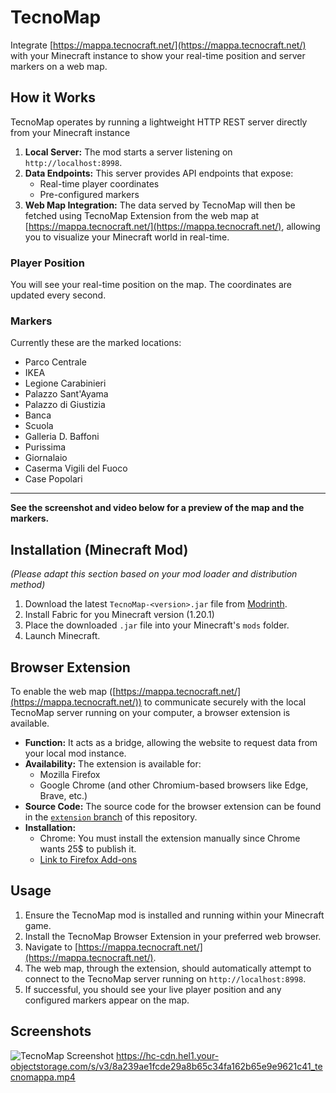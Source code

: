 # TecnoMap

Integrate [https://mappa.tecnocraft.net/](https://mappa.tecnocraft.net/) with your Minecraft instance to show your real-time position and server markers on a web map.

## How it Works

TecnoMap operates by running a lightweight HTTP REST server directly from your Minecraft instance

1.  **Local Server:** The mod starts a server listening on `http://localhost:8998`.
2.  **Data Endpoints:** This server provides API endpoints that expose:
    * Real-time player coordinates
    * Pre-configured markers
3.  **Web Map Integration:** The data served by TecnoMap will then be fetched using TecnoMap Extension from the web map at [https://mappa.tecnocraft.net/](https://mappa.tecnocraft.net/), allowing you to visualize your Minecraft world in real-time.

### Player Position
You will see your real-time position on the map. The coordinates are updated every second.

### Markers
Currently these are the marked locations:
- Parco Centrale
- IKEA
- Legione Carabinieri
- Palazzo Sant'Ayama
- Palazzo di Giustizia
- Banca
- Scuola
- Galleria D. Baffoni
- Purissima
- Giornalaio
- Caserma Vigili del Fuoco
- Case Popolari

****
**See the screenshot and video below for a preview of the map and the markers.**

## Installation (Minecraft Mod)

*(Please adapt this section based on your mod loader and distribution method)*

1.  Download the latest `TecnoMap-<version>.jar` file from [Modrinth](https://modrinth.com/mod/tecnomap).
2.  Install Fabric for you Minecraft version (1.20.1)
3.  Place the downloaded `.jar` file into your Minecraft's `mods` folder.
4.  Launch Minecraft.

## Browser Extension

To enable the web map ([https://mappa.tecnocraft.net/](https://mappa.tecnocraft.net/)) to communicate securely with the local TecnoMap server running on your computer, a browser extension is available.

* **Function:** It acts as a bridge, allowing the website to request data from your local mod instance.
* **Availability:** The extension is available for:
    * Mozilla Firefox
    * Google Chrome (and other Chromium-based browsers like Edge, Brave, etc.)
* **Source Code:** The source code for the browser extension can be found in the [`extension` branch](https://github.com/ReLoia/TecnoMap/tree/extension) of this repository.
* **Installation:**
    * Chrome: You must install the extension manually since Chrome wants 25$ to publish it.
    * [Link to Firefox Add-ons](https://addons.mozilla.org/en-US/firefox/addon/tecnomap-extension/)

## Usage

1.  Ensure the TecnoMap mod is installed and running within your Minecraft game.
2.  Install the TecnoMap Browser Extension in your preferred web browser.
3.  Navigate to [https://mappa.tecnocraft.net/](https://mappa.tecnocraft.net/).
4.  The web map, through the extension, should automatically attempt to connect to the TecnoMap server running on `http://localhost:8998`.
5.  If successful, you should see your live player position and any configured markers appear on the map.

## Screenshots

![TecnoMap Screenshot](https://hc-cdn.hel1.your-objectstorage.com/s/v3/725d79a5e95e260b25c579c2f9cd468add682290_screenshot_2025-04-16_at_00-13-00_bluemap_-_neotecno-victoria.png)
https://hc-cdn.hel1.your-objectstorage.com/s/v3/8a239ae1fcde29a8b65c34fa162b65e9e9621c41_tecnomappa.mp4